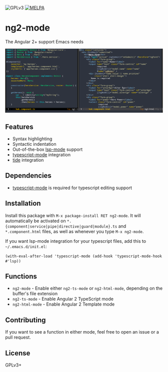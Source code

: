 ![GPLv3](https://img.shields.io/badge/license-GPLv3-brightgreen.svg)
[![MELPA](http://melpa.org/packages/ng2-mode-badge.svg)](http://melpa.org/#/ng2-mode)
# ng2-mode
The Angular 2+ support Emacs needs

![Screenshot](example.png)
## Features
- Syntax highlighting
- Syntactic indentation
- Out-of-the-box [lsp-mode](https://github.com/emacs-lsp/lsp-mode) support
- [typescript-mode](https://github.com/ananthakumaran/typescript.el) integration
- [tide](https://github.com/ananthakumaran/tide) integration

## Dependencies
- [typescript-mode](https://github.com/ananthakumaran/typescript.el) is required for typescript editing support

## Installation
Install this package with `M-x package-install RET ng2-mode`. It will automatically be activated on `*.{component|service|pipe|directive|guard|module}.ts` and `*.component.html` files, as well as whenever you type `M-x ng2-mode`.

If you want lsp-mode integration for your typescript files, add this to `~/.emacs.d/init.el`:
``` emacs-lisp
(with-eval-after-load 'typescript-mode (add-hook 'typescript-mode-hook #'lsp))
```

## Functions
- `ng2-mode` - Enable either `ng2-ts-mode` or `ng2-html-mode`, depending on the buffer's file extension
- `ng2-ts-mode` - Enable Angular 2 TypeScript mode
- `ng2-html-mode` - Enable Angular 2 Template mode

## Contributing
If you want to see a function in either mode, feel free to open an issue or a pull request.

## License
GPLv3+

